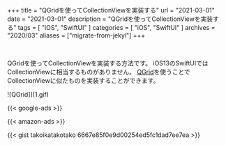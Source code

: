 +++
title =  "QGridを使ってCollectionViewを実装する"
url = "2021-03-01"
date = "2021-03-01"
description = "QGridを使ってCollectionViewを実装する"
tags = [
  "iOS",
  "SwiftUI"
]
categories = [
  "iOS",
  "SwiftUI"
]
archives = "2020/03"
aliases = ["migrate-from-jekyl"]
+++

<br>

QGridを使ってCollectionViewを実装する方法です。
iOS13のSwiftUIではCollectionViewに相当するものがありません。
[QGrid](https://github.com/Q-Mobile/QGrid)を使うことでCollectionViewに似たものを実装することができます。

![QGrid]](1.gif)

<!-- Google Ads -->
{{< google-ads >}}

<!-- Amazon Ads -->
{{< amazon-ads >}}

{{< gist takoikatakotako 6667e85f0e9d00254ed5fc1dad7ee7ea >}}

